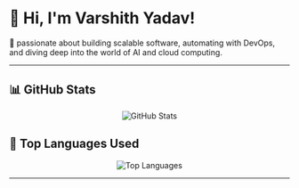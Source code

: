 # 👋 Hi, I'm Varshith Yadav!

🚀 passionate about building scalable software, automating with DevOps, and diving deep into the world of AI and cloud computing.

---

## 📊 GitHub Stats

<p align="center">
  <img src="https://github-readme-stats.vercel.app/api?username=varshith2001&show_icons=true&theme=radical" alt="GitHub Stats" />
</p>

## 📌 Top Languages Used

<p align="center">
  <img src="https://github-readme-stats.vercel.app/api/top-langs/?username=varshith2001&layout=compact&theme=radical" alt="Top Languages" />
</p>

---
